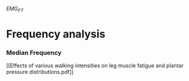$EMG_{FT}$
# Frequency analysis
### Median Frequency
[[Effects of various walking intensities on leg muscle fatigue and plantar pressure distributions.pdf]]

